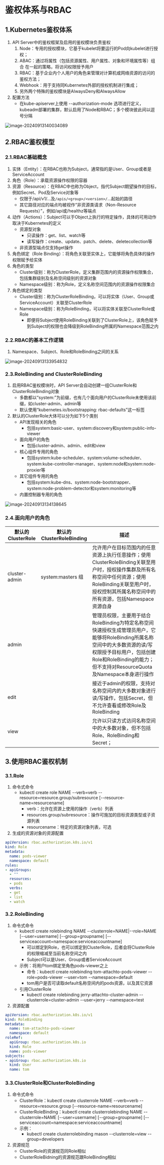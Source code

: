 # 鉴权体系与RBAC

## 1.Kubernetes鉴权体系

1. API Server中的鉴权框架及启用的鉴权模块负责鉴权
   1. Node：专用的授权模块，它基于kubelet将要运行的Pod向kubelet进行授权；
   2. ABAC：通过将属性（包括资源属性、用户属性、对象和环境属性等）组合 在一起的策略，将访问权限授予用户
   3. RBAC：基于企业内个人用户的角色来管理对计算机或网络资源的访问的鉴权方法；
   4. Webhook：用于支持同Kubernetes外部的授权机制进行集成；
   5. 另外两个特殊的鉴权模块是AlwaysDeny和AlwaysAllow
2. 配置方法
   - 在kube-apiserver上使用 --authorization-mode 选项进行定义，kubeadm部署的集群，默认启用了Node和RBAC；多个模块彼此间以逗号分隔

![image-20240913140034089](./000.picture/image-20240913140034089.png)

## 2.RBAC鉴权模型

### 2.1.RBAC基础概念

1. 实体（Entity）：在RBAC也称为Subject，通常指的是User、Group或者是ServiceAccount
2. 角色（Role）：承载资源操作权限的容器
3. 资源（Resource）：在RBAC中也称为Object，指代Subject期望操作的目标，例如Secret、Pod及Service对象等
   - 仅限于/api/v1/…及`/apis/<group>/<version>/`…起始的路径
   - 其它路径对应的端点均被视作“非资源类请求（Non-Resource Requests）”，例如/api或/healthz等端点
4. 动作（Actions）：Subject可以于Object上执行的特定操作，具体的可用动作取决于Kubernetes的定义
   - 资源型对象
     - 只读操作：get、list、watch等
     - 读写操作：create、update、patch、delete、deletecollection等
   - 非资源型端点仅支持get操作
5. 角色绑定（Role Binding）：将角色关联至实体上，它能够将角色具体的操作权限赋予给实体
6. 角色的类型
   - Cluster级别：称为ClusterRole，定义集群范围内的资源操作权限集合，包括集群级别及名称空间级别的资源对象
   - Namespace级别：称为Role，定义名称空间范围内的资源操作权限集合
7. 角色绑定的类型
   - Cluster级别：称为ClusterRoleBinding，可以将实体（User、Group或ServiceAccount）关联至ClusterRole
   - Namespace级别：称为RoleBinding，可以将实体关联至ClusterRole或Role
     - 即便将Subject使用RoleBinding关联到了ClusterRole上，该角色赋予到Subject的权限也会降级到RoleBinding所属的Namespace范围之内

### 2.2.RBAC的基本工作逻辑

1. Namespace、Subject、Role和RoleBinding之间的关系

![image-20240913133954832](./000.picture/image-20240913133954832.png)

### 2.3.RoleBinding and ClusterRoleBinding

1. 启用RBAC鉴权模块时，API Server会自动创建一组ClusterRole和ClusterRoleBinding对象
   - 多数都以“system:”为前缀，也有几个面向用户的ClusterRole未使用该前缀，如cluster-admin、admin等
   - 默认使用“kubernetes.io/bootstrapping: rbac-defaults”这一标签
2. 默认的ClusterRole大体可以分为如下5个类别
   - API发现相关的角色
     - 包括system:basic-user、system:discovery和system:public-info-viewer
   - 面向用户的角色
     - 包括cluster-admin、admin、edit和view
   - 核心组件专用的角色
     - 包括system:kube-scheduler、system:volume-scheduler、system:kube-controller-manager、system:node和system:node-proxier等
   - 其它组件专用的角色
     - 包括system:kube-dns、system:node-bootstrapper、system:node-problem-detector和system:monitoring等
   - 内置控制器专用的角色

![image-20240913134138645](./000.picture/image-20240913134138645.png)

### 2.4.面向用户的角色

| 默认的ClusterRole | 默认的ClusterRoleBinding | 描述                                                         |
| ----------------- | ------------------------ | ------------------------------------------------------------ |
| cluster-admin     | system:masters 组        | 允许用户在目标范围内的任意资源上执行任意操作；使用ClusterRoleBinding关联至用户时，授权操作集群及所有名称空间中任何资源；使用RoleBinding关联至用户时，授权控制其所属名称空间中的所有资源，包括Namespace资源自身 |
| admin             |                          | 管理员权限，主要用于结合RoleBinding为特定名称空间快速授权生成管理员用户，它能够将RoleBinding所属名称空间中的大多数资源的读/写权限授予目标用户，包括创建Role和RoleBinding的能力；但不支持对ResourceQuota及Namespace本身进行操作 |
| edit              |                          | 接近于admin的权限，支持对名称空间内的大多数对象进行读/写操作，包括Secret，但不允许查看或修改Role及RoleBinding |
| view              |                          | 允许以只读方式访问名称空间中的大多数对象，但不包括Role、RoleBinding和Secret； |

## 3.使用RBAC鉴权机制

### 3.1.Role

1. 命令式命令
   - kubectl create role NAME --verb=verb --resource=resource.group/subresource [--resource-name=resourcename]
     - verb：允许在资源上使用的操作（verb）列表
     - resources.group/subresource：操作可施加的目标资源类型或子资源列表
     - resourcename：特定的资源对象列表，可选
2. 生成的资源对象的资源配置

~~~yaml
apiVersion: rbac.authorization.k8s.io/v1
kind: Role
metadata:
  name: pods-viewer
  namespace: default
rules:
- apiGroups:
  - ""
  resources:
  - pods
  verbs:
  - get
  - list
  - watch
~~~

### 3.2.RoleBinding

1. 命令式命令
   - kubectl create rolebinding NAME --clusterrole=NAME|--role=NAME [--user=username] [--group=groupname] [--serviceaccount=namespace:serviceaccountname]
     - 可以绑定到Role，也可以绑定到ClusterRole，后者会将ClusterRole的权限缩减至当前名称空间之内
     - Subject可以是User、Group或者ServiceAccount
   - 示例：将用户tom绑定至角色pods-viewer之上
     - 命令：kubectl create rolebinding tom-attachto-pods-viewer --role=pods-viewer --user=tom --namespace=default
     - tom用户是否可读取default名称空间内的pods资源，以及其它资源
   - 引用ClusterRole
     - kubectl create rolebinding jerry-attachto-cluster-admin --clusterrole=cluster-admin --user=jerry --namespace=test
2. 资源配置

~~~yaml
apiVersion: rbac.authorization.k8s.io/v1
kind: RoleBinding
metadata:
  name: tom-attachto-pods-viewer
  namespace: default
roleRef:
  apiGroup: rbac.authorization.k8s.io
  kind: Role
  name: pods-viewer
subjects:
- apiGroup: rbac.authorization.k8s.io
  kind: User
  name: tom
~~~

### 3.3.ClusterRole和ClusterRoleBinding

1. 命令式命令
   - ClusterRole：kubectl create clusterrole NAME --verb=verb --resource=resource.group [--resource-name=resourcename]
   - ClusterRoleBinding：kubectl create clusterrolebinding NAME --clusterrole=NAME [--user=username] [--group=groupname] [--serviceaccount=namespace:serviceaccountname]
   - 示例：
     - kubectl create clusterrolebinding mason --clusterrole=view --group=developers
2. 资源规范
   - ClusterRole的资源规范同Role相似
   - ClusterRoleBidning的资源规范跟RoleBinding相似
